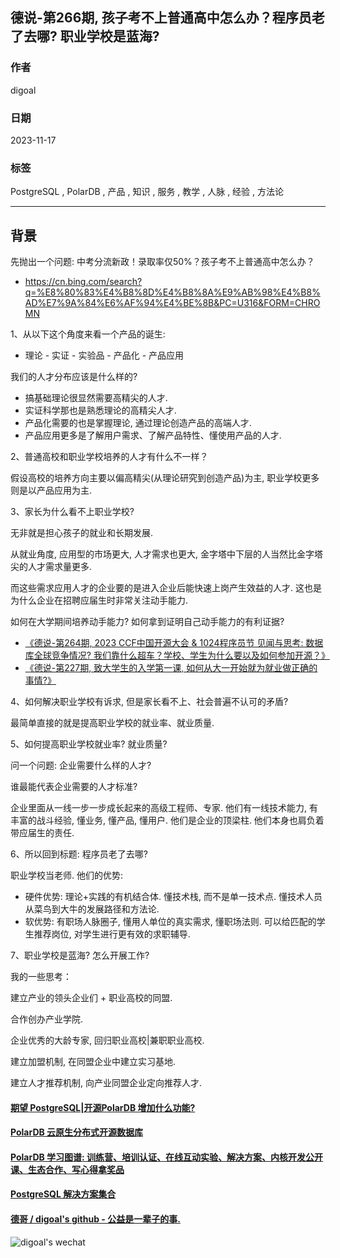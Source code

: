 ## 德说-第266期, 孩子考不上普通高中怎么办？程序员老了去哪? 职业学校是蓝海?   
                                                          
### 作者                                                          
digoal                                                          
                                                          
### 日期                                                          
2023-11-17                                                 
                                                          
### 标签                                                          
PostgreSQL , PolarDB , 产品 , 知识 , 服务 , 教学 , 人脉 , 经验 , 方法论       
                                                          
----                                                          
                                                          
## 背景   
先抛出一个问题: 中考分流新政！录取率仅50%？孩子考不上普通高中怎么办？  
- https://cn.bing.com/search?q=%E8%80%83%E4%B8%8D%E4%B8%8A%E9%AB%98%E4%B8%AD%E7%9A%84%E6%AF%94%E4%BE%8B&PC=U316&FORM=CHROMN  
  
1、从以下这个角度来看一个产品的诞生:    
- 理论 - 实证 - 实验品 - 产品化 - 产品应用  
  
我们的人才分布应该是什么样的?    
- 搞基础理论很显然需要高精尖的人才.  
- 实证科学那也是熟悉理论的高精尖人才.  
- 产品化需要的也是掌握理论, 通过理论创造产品的高端人才.  
- 产品应用更多是了解用户需求、了解产品特性、懂使用产品的人才.  
  
2、普通高校和职业学校培养的人才有什么不一样？  
  
假设高校的培养方向主要以偏高精尖(从理论研究到创造产品)为主, 职业学校更多则是以产品应用为主.   
  
3、家长为什么看不上职业学校?   
  
无非就是担心孩子的就业和长期发展.   
  
从就业角度, 应用型的市场更大, 人才需求也更大, 金字塔中下层的人当然比金字塔尖的人才需求量更多.    
  
而这些需求应用人才的企业要的是进入企业后能快速上岗产生效益的人才. 这也是为什么企业在招聘应届生时非常关注动手能力.   
  
如何在大学期间培养动手能力? 如何拿到证明自己动手能力的有利证据?    
- [《德说-第264期, 2023 CCF中国开源大会 & 1024程序员节 见闻与思考: 数据库全球竞争情况? 我们靠什么超车？学校、学生为什么要以及如何参加开源？》](../202310/20231026_05.md)    
- [《德说-第227期, 致大学生的入学第一课, 如何从大一开始就为就业做正确的事情?》](../202305/20230513_01.md)      
  
4、如何解决职业学校有诉求, 但是家长看不上、社会普遍不认可的矛盾?     
  
最简单直接的就是提高职业学校的就业率、就业质量.    
  
5、如何提高职业学校就业率? 就业质量?   
  
问一个问题: 企业需要什么样的人才?   
  
谁最能代表企业需要的人才标准?  
  
企业里面从一线一步一步成长起来的高级工程师、专家. 他们有一线技术能力, 有丰富的战斗经验, 懂业务, 懂产品, 懂用户.  他们是企业的顶梁柱.  他们本身也肩负着带应届生的责任.   
  
6、所以回到标题: 程序员老了去哪?    
  
职业学校当老师. 他们的优势:    
- 硬件优势: 理论+实践的有机结合体.  懂技术栈, 而不是单一技术点.  懂技术人员从菜鸟到大牛的发展路径和方法论.    
- 软优势: 有职场人脉圈子, 懂用人单位的真实需求, 懂职场法则. 可以给匹配的学生推荐岗位, 对学生进行更有效的求职辅导.    
  
7、职业学校是蓝海? 怎么开展工作?    
  
我的一些思考：    
  
建立产业的领头企业们 + 职业高校的同盟.     
  
合作创办产业学院.     
  
企业优秀的大龄专家, 回归职业高校|兼职职业高校.    
  
建立加盟机制, 在同盟企业中建立实习基地.    
  
建立人才推荐机制, 向产业同盟企业定向推荐人才.    
  
  
#### [期望 PostgreSQL|开源PolarDB 增加什么功能?](https://github.com/digoal/blog/issues/76 "269ac3d1c492e938c0191101c7238216")
  
  
#### [PolarDB 云原生分布式开源数据库](https://github.com/ApsaraDB "57258f76c37864c6e6d23383d05714ea")
  
  
#### [PolarDB 学习图谱: 训练营、培训认证、在线互动实验、解决方案、内核开发公开课、生态合作、写心得拿奖品](https://www.aliyun.com/database/openpolardb/activity "8642f60e04ed0c814bf9cb9677976bd4")
  
  
#### [PostgreSQL 解决方案集合](../201706/20170601_02.md "40cff096e9ed7122c512b35d8561d9c8")
  
  
#### [德哥 / digoal's github - 公益是一辈子的事.](https://github.com/digoal/blog/blob/master/README.md "22709685feb7cab07d30f30387f0a9ae")
  
  
![digoal's wechat](../pic/digoal_weixin.jpg "f7ad92eeba24523fd47a6e1a0e691b59")
  
